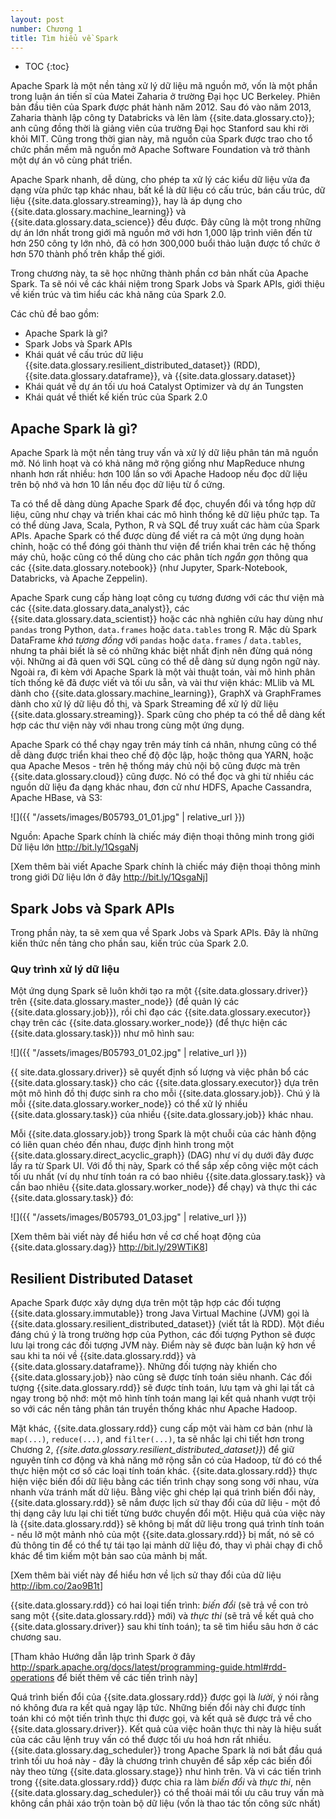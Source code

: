 ```yaml
---
layout: post
number: Chương 1
title: Tìm hiểu về Spark
---
```


* TOC
{:toc}

Apache Spark là một nền tảng xử lý dữ liệu mã nguồn mở, vốn là một phần trong luận án tiến sĩ của Matei Zaharia ở trường Đại học UC Berkeley. Phiên bản đầu tiên của Spark được phát hành năm 2012. Sau đó vào năm 2013, Zaharia thành lập công ty Databricks và lên làm {{site.data.glossary.cto}}; anh cũng đồng thời là giảng viên của trường Đại học Stanford sau khi rời khỏi MIT. Cũng trong thời gian này, mã nguồn của Spark được trao cho tổ chức phần mềm mã nguồn mở Apache Software Foundation và trở thành một dự án vô cùng phát triển.

Apache Spark nhanh, dễ dùng, cho phép ta xử lý các kiểu dữ liệu vửa đa dạng vừa phức tạp khác nhau, bất kể là dữ liệu có cấu trúc, bán cấu trúc, dữ liệu {{site.data.glossary.streaming}}, hay là áp dụng cho {{site.data.glossary.machine_learning}} và {{site.data.glossary.data_science}} đều được. Đây cũng là một trong những dự án lớn nhất trong giới mã nguồn mở với hơn 1,000 lập trình viên đến từ hơn 250 công ty lớn nhỏ, đã có hơn 300,000 buổi thảo luận được tổ chức ở hơn 570 thành phố trên khắp thế giới.

Trong chương này, ta sẽ học những thành phần cơ bản nhất của Apache Spark. Ta sẽ nói về các khái niệm trong Spark Jobs và Spark APIs, giới thiệu về kiến trúc và tìm hiểu các khả năng của Spark 2.0.

Các chủ đề bao gồm:
- Apache Spark là gì?
- Spark Jobs và Spark APIs
- Khái quát về cấu trúc dữ liệu {{site.data.glossary.resilient_distributed_dataset}} (RDD), {{site.data.glossary.dataframe}}, và {{site.data.glossary.dataset}}
- Khái quát về dự án tối ưu hoá Catalyst Optimizer và dự án Tungsten
- Khái quát về thiết kế kiến trúc của Spark 2.0

## Apache Spark là gì?

Apache Spark là một nền tảng truy vấn và xử lý dữ liệu phân tán mã nguồn mở. Nó linh hoạt và có khả năng mở rộng giống như MapReduce nhưng nhanh hơn rất nhiều: hơn 100 lần so với Apache Hadoop nếu đọc dữ liệu trên bộ nhớ và hơn 10 lần nếu đọc dữ liệu từ ổ cứng.

Ta có thể dễ dàng dùng Apache Spark để đọc, chuyển đổi và tổng hợp dữ liệu, cũng như chạy và triển khai các mô hình thống kê dữ liệu phức tạp. Ta có thể dùng Java, Scala, Python, R và SQL để truy xuất các hàm của Spark APIs. Apache Spark có thể được dùng để viết ra cả một ứng dụng hoàn chỉnh, hoặc có thể đóng gói thành thư viện để triển khai trên các hệ thống máy chủ, hoặc cũng có thể dùng cho các phân tích *ngắn gọn* thông qua các {{site.data.glossary.notebook}} (như Jupyter, Spark-Notebook, Databricks, và Apache Zeppelin).

Apache Spark cung cấp hàng loạt công cụ tương đương với các thư viện mà các {{site.data.glossary.data_analyst}}, các {{site.data.glossary.data_scientist}} hoặc các nhà nghiên cứu hay dùng như `pandas` trong Python, `data.frames` hoặc `data.tables` trong R. Mặc dù Spark DataFrame *khá tương đồng* với `pandas` hoặc `data.frames` / `data.tables`, nhưng ta phải biết là sẽ có những khác biệt nhất định nên đừng quá nóng vội. Những ai đã quen với SQL cũng có thể dễ dàng sử dụng ngôn ngữ này. Ngoài ra, đi kèm với Apache Spark là một vài thuật toán, vài mô hình phân tích thống kê đã được viết và tối ưu sẵn, và vài thư viện khác: MLlib và ML dành cho {{site.data.glossary.machine_learning}}, GraphX và GraphFrames dành cho xử lý dữ liệu đồ thị, và Spark Streaming để xử lý dữ liệu {{site.data.glossary.streaming}}. Spark cũng cho phép ta có thể dễ dàng kết hợp các thư viện này với nhau trong cùng một ứng dụng.

Apache Spark có thể chạy ngay trên máy tính cá nhân, nhưng cũng có thể dễ dàng được triển khai theo chế độ độc lập, hoặc thông qua YARN, hoặc qua Apache Mesos - trên hệ thống máy chủ nội bộ cũng được mà trên {{site.data.glossary.cloud}} cũng được. Nó có thể đọc và ghi từ nhiều các nguồn dữ liệu đa dạng khác nhau, đơn cử như HDFS, Apache Cassandra, Apache HBase, và S3:

![]({{ "/assets/images/B05793_01_01.jpg" | relative_url }})

Nguồn: Apache Spark chính là chiếc máy điện thoại thông minh trong giới Dữ liệu lớn <http://bit.ly/1QsgaNj>

[Xem thêm bài viết Apache Spark chính là chiếc máy điện thoại thông minh trong giới Dữ liệu lớn ở đây <http://bit.ly/1QsgaNj>]

## Spark Jobs và Spark APIs
Trong phần này, ta sẽ xem qua về Spark Jobs và Spark APIs. Đây là những kiến thức nền tảng cho phần sau, kiến trúc của Spark 2.0.

### Quy trình xử lý dữ liệu
Một ứng dụng Spark sẽ luôn khởi tạo ra một {{site.data.glossary.driver}} trên {{site.data.glossary.master_node}} (để quản lý các {{site.data.glossary.job}}), rồi chỉ đạo các {{site.data.glossary.executor}} chạy trên các {{site.data.glossary.worker_node}} (để thực hiện các {{site.data.glossary.task}}) như mô hình sau:

![]({{ "/assets/images/B05793_01_02.jpg" | relative_url }})

<span class="text-capitalize">{{ site.data.glossary.driver}}</span> sẽ quyết định số lượng và việc phân bổ các {{site.data.glossary.task}} cho các {{site.data.glossary.executor}} dựa trên một mô hình đồ thị được sinh ra cho mỗi {{site.data.glossary.job}}. Chú ý là mỗi {{site.data.glossary.worker_node}} có thể xử lý nhiều {{site.data.glossary.task}} của nhiều {{site.data.glossary.job}} khác nhau.

Mỗi {{site.data.glossary.job}} trong Spark là một chuỗi của các hành động có liên quan chéo đến nhau, được định hình trong một {{site.data.glossary.direct_acyclic_graph}} (DAG) như ví dụ dưới đây được lấy ra từ Spark UI. Với đồ thị này, Spark có thể sắp xếp công việc một cách tối ưu nhất (ví dụ như tính toán ra có bao nhiêu {{site.data.glossary.task}} và cần bao nhiêu {{site.data.glossary.worker_node}} để chạy) và thực thi các {{site.data.glossary.task}} đó:

![]({{ "/assets/images/B05793_01_03.jpg" | relative_url }})

[Xem thêm bài viết này để hiểu hơn về cơ chế hoạt động của {{site.data.glossary.dag}} <http://bit.ly/29WTiK8>]

## Resilient Distributed Dataset
Apache Spark được xây dựng dựa trên một tập hợp các đối tượng {{site.data.glossary.immutable}} trong Java Virtual Machine (JVM) gọi là {{site.data.glossary.resilient_distributed_dataset}} (viết tắt là RDD). Một điều đáng chú ý là trong trường hợp của Python, các đối tượng Python sẽ được lưu lại trong các đối tượng JVM này. Điểm này sẽ được bàn luận kỹ hơn về sau khi ta nói về {{site.data.glossary.rdd}} và {{site.data.glossary.dataframe}}. Những đối tượng này khiến cho {{site.data.glossary.job}} nào cũng sẽ được tính toán siêu nhanh. Các đối tượng {{site.data.glossary.rdd}} sẽ được tính toán, lưu tạm và ghi lại tất cả ngay trong bộ nhớ: một mô hình tính toán mang lại kết quả nhanh vượt trội so với các nền tảng phân tán truyền thống khác như Apache Hadoop.

Mặt khác, {{site.data.glossary.rdd}} cung cấp một vài hàm cơ bản (như là `map(...)`, `reduce(...)`, and `filter(...)`, ta sẽ nhắc lại chi tiết hơn trong Chương 2, *{{site.data.glossary.resilient_distributed_dataset}}*) để giữ nguyên tính cơ động và khả năng mở rộng sẵn có của Hadoop, từ đó có thể thực hiện một cơ số các loại tính toán khác. {{site.data.glossary.rdd}} thực hiện việc biến đổi dữ liệu bằng các tiến trình chạy song song với nhau, vừa nhanh vừa tránh mất dữ liệu. Bằng việc ghi chép lại quá trình biến đổi này, {{site.data.glossary.rdd}} sẽ nắm được lịch sử thay đổi của dữ liệu - một đồ thị dạng cây lưu lại chi tiết từng bước chuyển đổi một. Hiệu quả của việc này là {{site.data.glossary.rdd}} sẽ không bị mất dữ liệu trong quá trình tính toán - nếu lỡ một mảnh nhỏ của một {{site.data.glossary.rdd}} bị mất, nó sẽ có đủ thông tin để có thể tự tái tạo lại mảnh dữ liệu đó, thay vì phải chạy đi chỗ khác để tìm kiếm một bản sao của mảnh bị mất.

[Xem thêm bài viết này để hiểu hơn về lịch sử thay đổi của dữ liệu <http://ibm.co/2ao9B1t>]

{{site.data.glossary.rdd}} có hai loại tiến trình: *biến đổi* (sẽ trả về con trỏ sang một {{site.data.glossary.rdd}} mới) và *thực thi* (sẽ trả về kết quả cho {{site.data.glossary.driver}} sau khi tính toán); ta sẽ tìm hiểu sâu hơn ở các chương sau.

[Tham khảo Hướng dẫn lập trình Spark ở đây <http://spark.apache.org/docs/latest/programming-guide.html#rdd-operations> để biết thêm về các tiến trình này]

Quá trình biến đổi của {{site.data.glossary.rdd}} được gọi là *lười*, ý nói rằng nó không đưa ra kết quả ngay lập tức. Những biến đổi này chỉ được tính toán khi có một tiến trình thực thi được gọi, và kết quả sẽ được trả về cho {{site.data.glossary.driver}}. Kết quả của việc hoãn thực thi này là hiệu suất của các câu lệnh truy vấn có thể được tối ưu hoá hơn rất nhiều. {{site.data.glossary.dag_scheduler}} trong Apache Spark là nơi bắt đầu quá trình tối ưu hoá này - đây là chương trình chuyên để sắp xếp các biến đổi này theo từng {{site.data.glossary.stage}} như hình trên. Và vì các tiến trình trong {{site.data.glossary.rdd}} được chia ra làm *biến đổi* và *thực thi*, nên {{site.data.glossary.dag_scheduler}} có thể thoải mái tối ưu câu truy vấn mà không cần phải xáo trộn toàn bộ dữ liệu (vốn là thao tác tốn công sức nhất)
